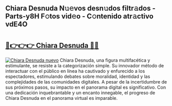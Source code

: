 ## Chiara Desnuda N𝚞𝚎vos desn𝚞dos filtr𝚊dos - Parts-y8H F𝚘tos vid𝚎o - C𝚘ntenido atr𝚊ctivo vdE4O

# <h2><a href="http://mbb0z0.tromn.icu/?c=Chiara+Desnuda">🔗👉👉👉 Chiara Desnuda 🔗🔗</a></h2>

[![Chiara Desnuda nuevo](https://i.imgur.com/pEAQMta.gif)](http://mbb0z0.tromn.icu/?c=Chiara+Desnuda)
Chiara Desnuda, una figura multifacética y estimulante, se resiste a la categorización simple. Su innovador método de interactuar con el público en línea ha cautivado y enfurecido a los espectadores, estimulando debates sobre moralidad, identidad y las complejidades de las comunidades digitales. A pesar de la incertidumbre de sus próximos pasos, su impacto en el panorama digital es significativo. Con una dedicación inquebrantable y un encanto innegable, el progreso de Chiara Desnuda en el panorama virtual es imparable.
